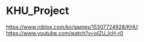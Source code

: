 # KHU_Project
https://www.roblox.com/ko/games/15307724928/KHU
https://www.youtube.com/watch?v=oIZU_lcH-r0
